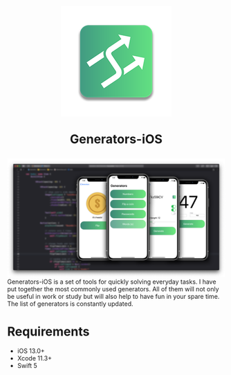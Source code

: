 <h1 align="center">
  <img src="./Demo/IconDemo.png"><br>
  <p>Generators-iOS</p>
</h1>

![Demo](https://github.com/YaroslavKu/Generators-iOS/blob/master/Demo/preview.png)
Generators-iOS is a set of tools for quickly solving everyday tasks. I have put together the most commonly used generators. All of them will not only be useful in work or study but will also help to have fun in your spare time. The list of generators is constantly updated.


# Requirements
* iOS 13.0+
* Xcode 11.3+
* Swift 5
